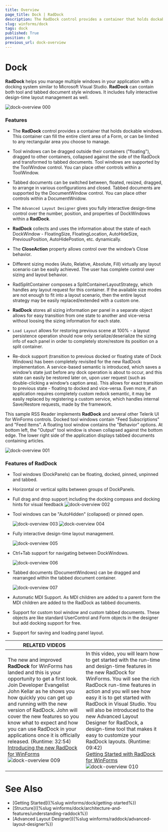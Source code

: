 ```yaml
---
title: Overview
page_title: Dock | RadDock
description: The RadDock control provides a container that holds dockable windows. This container can fill the entire client area of a Windows Form, or can be limited to any rectangular area you choose to manage.
slug: winforms/dock
tags: dock
published: True
position: 0
previous_url: dock-overview
---
```


# Dock

__RadDock__ helps you manage multiple windows in your application with a docking system similar to Microsoft Visual Studio. __RadDock__ can contain both tool and tabbed document style windows. It includes fully interactive design-time layout management as well.
        
![dock-overview 000](images/dock-overview000.png)

### Features

* The __RadDock__ control provides a container that holds dockable windows. This container can fill the entire client area of a Form, or can be limited to any rectangular area you choose to manage.
            

* Tool windows can be dragged outside their containers ("floating"), dragged to other containers, collapsed against the side of the RadDock and transformed to tabbed documents. Tool windows are supported by the ToolWindow control. You can place other controls within a ToolWindow.

* Tabbed documents can be switched between, floated, resized, dragged, to arrange in various configurations and closed. Tabbed documents are supported by the DocumentWindow control. You can place other controls within a DocumentWnidow.
            
* The `Advanced Layout Designer` gives you fully interactive design-time control over the number, position, and properties of DockWindows within a __RadDock__.

* __RadDock__ collects and uses the information about the state of each DockWindow - FloatingSize, FloatingLocation, AutoHideSize, PreviousPosition, AutoHidePostion, etc. dynamically.

* The __CloseAction__ property allows control over the window’s Close behavior.

* Different sizing modes (Auto, Relative, Absolute, Fill) virtually any layout scenario can be easily achieved. The user has complete control over sizing and layout behavior.

* RadSplitContainer composes a SplitContainerLayoutStrategy, which handles any layout request for this container. If the available size modes are not enough to fit into a layout scenario, then the entire layout strategy may be easily replaced/extended with a custom one.

* __RadDock__ stores all sizing information per panel in a separate object allows for easy transition from one state to another and vice-versa without loosing the sizing information for each state.
            

* `Load Layout` allows for restoring previous scene at 100% - a layout persistence operation should now only serialize/deserialize the sizing info of each panel in order to completely store/restore its position on a split container.

* Re-dock support (transition to previous docked or floating state of Dock Windows) has been completely revisited for the new RadDock implementation. A service-based semantic is introduced, which saves a window’s state just before any dock operation is about to occur, and this state can easily be restored later on, upon user request (such as double-clicking a window’s caption area). This allows for exact transition to previous state - floating to docked and vice-versa. Even more, if an application requires completely custom redock semantic, it may be easily replaced by registering a custom service, which handles internal Save/Restore requests, made by the framework.
            

This sample RSS Reader implements __RadDock__ and several other Telerik UI for WinForms controls. Docked tool windows contain "Feed Subscriptions" and "Feed Items". A floating tool window contains the "Behavior" options. At bottom left, the "Output" tool window is shown collapsed against the bottom edge. The lower right side of the application displays tabbed documents containing articles.

![dock-overview 001](images/dock-overview001.png)

### Features of RadDock

* Tool windows (DockPanels) can be floating, docked, pinned, unpinned and tabbed.  

* Horizontal or vertical splits between groups of DockPanels.

* Full drag and drop support including the docking compass and docking hints for visual feedback
    ![dock-overview 002](images/dock-overview002.png)

* Tool windows can be "AutoHidden" (collapsed) or pinned open.  

    ![dock-overview 003](images/dock-overview003.png)
    ![dock-overview 004](images/dock-overview004.png)

* Fully interactive design-time layout management.

    ![dock-overview 005](images/dock-overview005.png)

* Ctrl+Tab support for navigating between DockWindows.
 
     ![dock-overview 006](images/dock-overview006.png)

* Tabbed documents (DocumentWindows) can be dragged and rearranged within the tabbed document container.

    ![dock-overview 007](images/dock-overview007.png)

* Automatic MDI Support. As MDI children are added to a parent form the MDI children are added to the RadDock as tabbed documents.

* Support for custom tool window and custom tabbed documents. These objects are like standard UserControl and Form objects in the designer but add docking support for free. 

* Support for saving and loading panel layout.


| RELATED VIDEOS |  |
| ------ | ------ |
|The new and improved __RadDock__ for WinForms has landed and this is your opportunity to get a first look. Join Developer Evangelist John Kellar as he shows you how quickly you can get up and running with the new version of RadDock. John will cover the new features so you know what to expect and how you can use RadDock in your applications once it is officially released. (Runtime: 32:54)<br>[ Introducing the new RadDock for WinForms ](http://www.telerik.com/videos/winforms/introducing-the-new-raddock-for-winforms)![dock-overview 009](images/dock-overview009.png)|In this video, you will learn how to get started with the run-time and design-time features in the new RadDock for WinForms. You will see the rich RadDock run-time features in action and you will see how easy it is to get started with RadDock in Visual Studio. You will also be introduced to the new Advanced Layout Designer for RadDock, a design-time tool that makes it easy to customize your RadDock layouts. (Runtime: 09:42)<br>[ Getting Started with RadDock for WinForms ](http://www.telerik.com/videos/winforms/getting-started-with-raddock-for-winforms)![dock-overview 010](images/dock-overview010.png)|

# See Also

* [Getting Started]({%slug winforms/dock/getting-started%})
* [Structure]({%slug winforms/dock/architecture-and-features/understanding-raddock%})     
* [Advanced Layout Designer]({%slug winforms/raddock/advanced-layout-designer%})     
